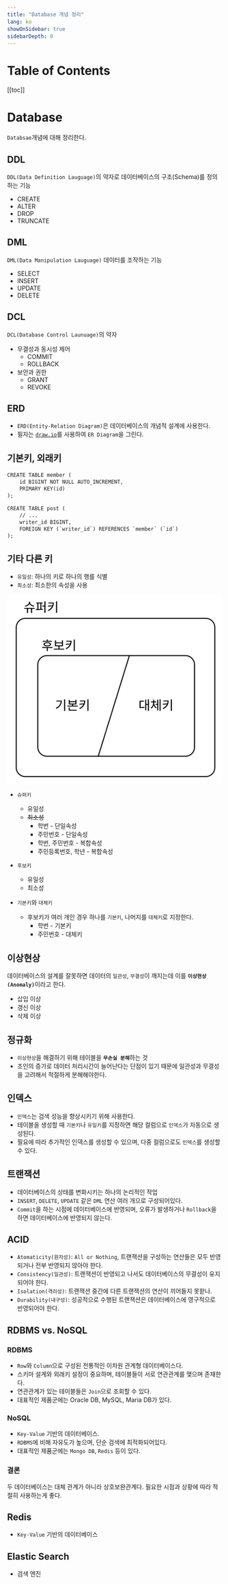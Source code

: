```yaml
---
title: "Database 개념 정리"
lang: ko
showOnSidebar: true
sidebarDepth: 0
---
```


# Table of Contents
[[toc]]

# Database
`Databsae`개념에 대해 정리한다.

## DDL
`DDL(Data Definition Lauguage)`의 약자로 데이터베이스의 구조(Schema)를 정의하는 기능
- CREATE
- ALTER
- DROP
- TRUNCATE

## DML
`DML(Data Manipulation Lauguage)` 데이터를 조작하는 기능
- SELECT
- INSERT
- UPDATE
- DELETE

## DCL
`DCL(Database Control Launuage)`의 약자
- 무결성과 동시성 제어
    - COMMIT
    - ROLLBACK
- 보안과 권한
    - GRANT
    - REVOKE

## ERD
- `ERD(Entity-Relation Diagram)`은 데이터베이스의 개념적 설계에 사용한다.
- 필자는 [`draw.io`](https://app.diagrams.net/)를 사용하여 `ER Diagram`을 그린다.

## 기본키, 외래키
``` sql{3}
CREATE TABLE member (
    id BIGINT NOT NULL AUTO_INCREMENT,
    PRIMARY KEY(id)
);
```
``` sql{3}
CREATE TABLE post (
    // ...
    writer_id BIGINT,
    FOREIGN KEY (`writer_id`) REFERENCES `member` (`id`)
);
```

## 기타 다른 키
- `유일성`: 하나의 키로 하나의 행를 식별
- `최소성`: 최소한의 속성을 사용

![](./210101_database/1.png)

- `슈퍼키`
    - 유일성
    - ~~최소성~~
        - 학번 - 단일속성
        - 주민번호 - 단일속성
        - 학번, 주민번호 - 복합속성
        - 주민등록번호, 학년 - 복합속성    

- `후보키`
    - 유일성
    - 최소성

- `기본키`와 `대체키`
    - 후보키가 여러 개인 경우 하나를 `기본키`, 나머지를 `대체키`로 지정한다.
        - 학번 - 기본키
        - 주민번호 - 대체키

## 이상현상
데이터베이스의 설계를 잘못하면 데이터의 `일관성`, `무결성`이 깨지는데 이를 <b>`이상현상(Anomaly)`</b>이라고 한다.
- 삽입 이상
- 갱신 이상
- 삭제 이상

## 정규화
- `이상현상`을 해결하기 위해 테이블을 <b>`무손실 분해`</b>하는 것
- 조인의 증가로 데이터 처리시간이 늘어난다는 단점이 있기 때문에 일관성과 무결성을 고려해서 적절하게 분해해야한다.

## 인덱스
- `인덱스`는 검색 성능을 향상시키기 위해 사용한다.
- 테이블을 생성할 때 `기본키`나 `유일키`를 지정하면 해당 컬럼으로 `인덱스`가 자동으로 생성된다.
- 필요에 따라 추가적인 인덱스를 생성할 수 있으며, 다중 컬럼으로도 `인덱스`를 생성할 수 있다.

## 트랜잭션
- 데이터베이스의 상태를 변화시키는 하나의 논리적인 작업
- `INSERT`, `DELETE`, `UPDATE` 같은 `DML` 연산 여러 개으로 구성되어있다.
- `Commit`을 하는 시점에 데이터베이스에 반영되며, 오류가 발생하거나 `Rollback`을 하면 데이터베이스에 반영되지 않는다.

## ACID
- `Atomaticity(원자성)`: `All or Nothing`, 트랜잭션을 구성하는 연산들은 모두 반영되거나 전부 반영되지 않아야 한다.
- `Consistency(일관성)`: 트랜잭션이 반영되고 나서도 데이터베이스의 무결성이 유지되어야 한다.
- `Isolation(격리성)`: 트랜잭션 중간에 다른 트랜잭션의 연산이 끼어들지 못핟나. 
- `Durability(내구성)`: 성공적으로 수행된 트랜잭션은 데이터베이스에 영구적으로 반영되어야 한다.

## RDBMS vs. NoSQL
### RDBMS
- `Row`와 `Column`으로 구성된 전통적인 이차원 관계형 데이터베이스다.
- 스키마 설계와 외래키 설정이 중요하며, 테이블들이 서로 연관관계를 맺으며 존재한다.
- 연관관계가 있는 테이블들은 `Join`으로 조회할 수 있다.
- 대표적인 제품군에는 Oracle DB, MySQL, Maria DB가 있다.

### NoSQL
- `Key-Value` 기반의 데이터베이스.
- `RDBMS`에 비해 자유도가 높으며, 단순 검색에 최적화되어있다.
- 대표적인 제품군에는 `Mongo DB`, `Redis` 등이 있다.

### 결론
두 데이터베이스는 대체 관계가 아니라 상호보완관계다. 필요한 시점과 상황에 따라 적절히 사용하는게 좋다.

## Redis
- `Key-Value` 기반의 데이터베이스


## Elastic Search
- 검색 엔진
